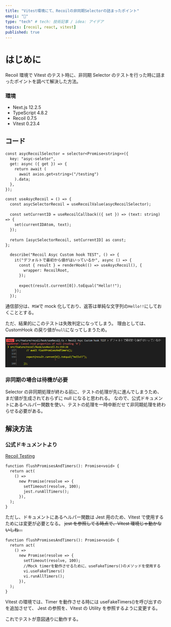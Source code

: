 ```yaml
---
title: "Vitest環境にて、Recoilの非同期Selectorの詰まったポイント"
emoji: "🤗"
type: "tech" # tech: 技術記事 / idea: アイデア
topics: [recoil, react, vitest]
published: true
---
```


# はじめに

Recoil 環境で Vitest のテスト時に、非同期 Selector のテストを行った時に詰まったポイントを調べて解決した方法。

### 環境

- Next.js 12.2.5
- TypeScript 4.8.2
- Recoil 0.7.5
- Vitest 0.23.4

## コード

```ts:Recoil
const asycRecoilSelector = selector<Promise<string>>({
  key: "asyc-seletor",
  get: async ({ get }) => {
    return await (
      await axios.get<string>("/testing")
    ).data;
  },
});
```

```ts:Custom hook
const useAsycRecoil = () => {
  const asycSelectorRecoil = useRecoilValue(asycRecoilSelector);

  const setCurrentID = useRecoilCallback(({ set }) => (text: string) => {
    set(currentIDAtom, text);
  });

  return [asycSelectorRecoil, setCurrentID] as const;
};
```

```ts:Vitest
  describe("Recoil Asyc Custom hook TEST", () => {
    it("デフォルトで最初から値がはいっているか", async () => {
      const { result } = renderHook(() => useAsycRecoil(), {
        wrapper: RecoilRoot,
      });

      expect(result.current[0]).toEqual("Hello!!");
    });
  });
```

通信部分は、`MSW`で mock 化しており、返答は単純な文字列の`Hello!!`にしておくこととする。

ただ、結果的にこのテストは失敗判定になってしまう。
理由としては、CustomHook の戻り値が`null`になってしまうため。

![失敗時の画像](/images/recoil-asyc-testcase/result.png)

### 非同期の場合は待機が必要

Selector の非同期処理が終わる前に、テストの処理が先に進んでしまうため、まだ値が生成されておらずに null になると思われる。
なので、公式ドキュメントにあるヘルパー関数を使い、テストの処理を一時中断だせて非同期処理を終わらせる必要がある。

## 解決方法

### 公式ドキュメントより

[Recoil Testing](https://recoiljs.org/docs/guides/testing/#testing-recoil-state-with-asynchronous-queries-inside-of-a-react-component)

```ts:ヘルパー関数
function flushPromisesAndTimers(): Promise<void> {
  return act(
    () =>
      new Promise(resolve => {
        setTimeout(resolve, 100);
        jest.runAllTimers();
      }),
  );
}
```

ただし、ドキュメントにあるヘルパー関数は Jest 用のため、Vitest で使用するためには変更が必要となる。
~~jest を参照してる時点で、Vitest 環境じゃ動かないしね…~~

```ts:Vitest Ver ヘルパー関数
function flushPromisesAndTimers(): Promise<void> {
  return act(
    () =>
      new Promise(resolve => {
        setTimeout(resolve, 100);
        //Mock timerを動作させるために、useFakeTimers()のメソッドを使用する
        vi.useFakeTimers()
        vi.runAllTimers();
      }),
  );
}
```

Vitest の環境では、Timer を動作させる時には useFakeTimers()を呼び出すのを追加させて、
Jest の参照を、Vitest の Utility を参照するように変更する。

これでテストが意図通りに動作する。
